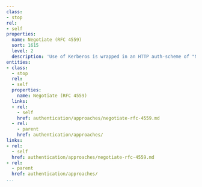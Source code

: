 ```yaml
---
class:
- stop
rel:
- self
properties:
  name: Negotiate (RFC 4559)
  sort: 1615
  level: 2
  description: 'Use of Kerberos is wrapped in an HTTP auth-scheme of "Negotiate". '
entities:
- class:
  - stop
  rel:
  - self
  properties:
    name: Negotiate (RFC 4559)
  links:
  - rel:
    - self
    href: authentication/approaches/negotiate-rfc-4559.md
  - rel:
    - parent
    href: authentication/approaches/
links:
- rel:
  - self
  href: authentication/approaches/negotiate-rfc-4559.md
- rel:
  - parent
  href: authentication/approaches/
...
```

